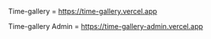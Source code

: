 Time-gallery = https://time-gallery.vercel.app<br/>

Time-gallery Admin = https://time-gallery-admin.vercel.app
